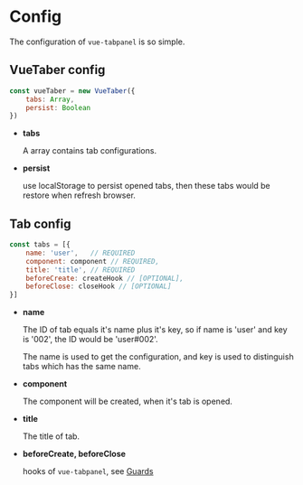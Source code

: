 # Config

The configuration of `vue-tabpanel` is so simple.


## VueTaber config

``` js
const vueTaber = new VueTaber({
    tabs: Array,
    persist: Boolean
})

``` 

- **tabs** 
  
  A array contains tab configurations.

- **persist**  

  use localStorage to persist opened tabs, then these tabs would be restore when refresh 
browser.


## Tab config

```js
const tabs = [{
    name: 'user',   // REQUIRED
    component: component // REQUIRED,
    title: 'title', // REQUIRED
    beforeCreate: createHook // [OPTIONAL],
    beforeClose: closeHook // [OPTIONAL]
}]

```

- **name** 

  The ID of tab equals it's name plus it's key, so if name is 'user' and key is '002', the ID would be 'user#002'.

  The name is used to get the configuration, and key is used to distinguish tabs which has the same name.

- **component**

  The component will be created, when it's tab is opened.

- **title**
  
  The title of tab.

- **beforeCreate, beforeClose**  
  
  hooks of `vue-tabpanel`, see [Guards](./guards.md)
